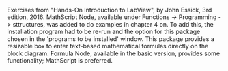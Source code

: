 Exercises from "Hands-On Introduction to LabView", by John Essick, 3rd edition, 2016. MathScript Node, available under Functions -> Programming -> sttructures, was added to do examples in chapter 4 on. To add this, the installation program had to be re-run and the option for this package chosen in the 'programs to be installed' window. This package provides a resizable box to enter text-based mathematical formulas directly on the block diagram. Formula Node, available in the basic version, provides some functionality; MathScript is preferred. 

